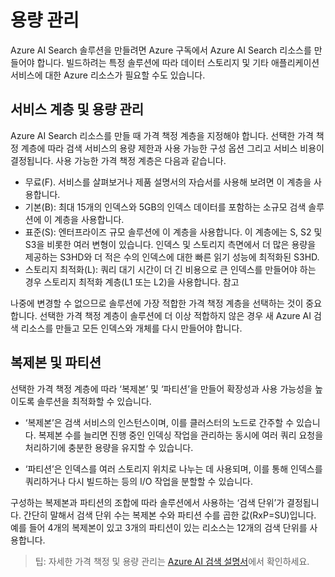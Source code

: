 # 용량 관리
Azure AI Search 솔루션을 만들려면 Azure 구독에서 Azure AI Search 리소스를 만들어야 합니다. 빌드하려는 특정 솔루션에 따라 데이터 스토리지 및 기타 애플리케이션 서비스에 대한 Azure 리소스가 필요할 수도 있습니다.

## 서비스 계층 및 용량 관리
Azure AI Search 리소스를 만들 때 가격 책정 계층을 지정해야 합니다. 선택한 가격 책정 계층에 따라 검색 서비스의 용량 제한과 사용 가능한 구성 옵션 그리고 서비스 비용이 결정됩니다. 사용 가능한 가격 책정 계층은 다음과 같습니다.

- 무료(F). 서비스를 살펴보거나 제품 설명서의 자습서를 사용해 보려면 이 계층을 사용합니다.
- 기본(B): 최대 15개의 인덱스와 5GB의 인덱스 데이터를 포함하는 소규모 검색 솔루션에 이 계층을 사용합니다.
- 표준(S): 엔터프라이즈 규모 솔루션에 이 계층을 사용합니다. 이 계층에는 S, S2 및 S3을 비롯한 여러 변형이 있습니다. 인덱스 및 스토리지 측면에서 더 많은 용량을 제공하는 S3HD와 더 적은 수의 인덱스에 대한 빠른 읽기 성능에 최적화된 S3HD.
- 스토리지 최적화(L): 쿼리 대기 시간이 더 긴 비용으로 큰 인덱스를 만들어야 하는 경우 스토리지 최적화 계층(L1 또는 L2)을 사용합니다.
 참고

나중에 변경할 수 없으므로 솔루션에 가장 적합한 가격 책정 계층을 선택하는 것이 중요합니다. 선택한 가격 책정 계층이 솔루션에 더 이상 적합하지 않은 경우 새 Azure AI 검색 리소스를 만들고 모든 인덱스와 개체를 다시 만들어야 합니다.

## 복제본 및 파티션
선택한 가격 책정 계층에 따라 ‘복제본’ 및 ‘파티션’을 만들어 확장성과 사용 가능성을 높이도록 솔루션을 최적화할 수 있습니다.

- ‘복제본’은 검색 서비스의 인스턴스이며, 이를 클러스터의 노드로 간주할 수 있습니다. 복제본 수를 늘리면 진행 중인 인덱싱 작업을 관리하는 동시에 여러 쿼리 요청을 처리하기에 충분한 용량을 유지할 수 있습니다.

- ‘파티션’은 인덱스를 여러 스토리지 위치로 나누는 데 사용되며, 이를 통해 인덱스를 쿼리하거나 다시 빌드하는 등의 I/O 작업을 분할할 수 있습니다.

구성하는 복제본과 파티션의 조합에 따라 솔루션에서 사용하는 ‘검색 단위’가 결정됩니다. 간단히 말해서 검색 단위 수는 복제본 수와 파티션 수를 곱한 값(RxP=SU)입니다. 예를 들어 4개의 복제본이 있고 3개의 파티션이 있는 리소스는 12개의 검색 단위를 사용합니다.

> 팁: 자세한 가격 책정 및 용량 관리는 [Azure AI 검색 설명서](https://learn.microsoft.com/azure/search/search-create-service-portal)에서 확인하세요. 